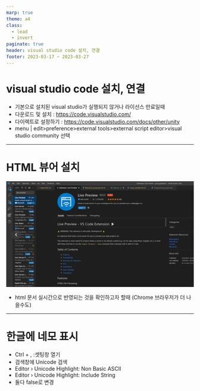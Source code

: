 ```yaml
---
marp: true
theme: a4
class:
  - lead
  - invert
paginate: true
header: visual studio code 설치, 연결
footer: 2023-03-17 ~ 2023-03-27
---
```


# visual studio code 설치, 연결
- 기본으로 설치된 visual studio가 실행되지 않거나 라이선스 만료일때
- 다운로드 및 설치 : https://code.visualstudio.com/
- 다이렉트로 설정하기 : https://code.visualstudio.com/docs/other/unity
- menu | edit>preference>external tools>external script editor>visual studio community 선택

---

# HTML 뷰어 설치
![bg right:40% w:500](../../Marp_images/Education/html_viewer.png)
- html 문서 실시간으로 반영되는 것을 확인하고자 할때 (Chrome 브라우저가 더 나을수도)

---

# 한글에 네모 표시
- Ctrl + , :셋팅창 열기
- 검색창에 Unicode 검색
- Editor › Unicode Highlight: Non Basic ASCII
- Editor › Unicode Highlight: Include String
- 둘다 false로 변경
